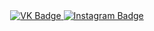 <div id="badges" align="center">
  <a href="https://vk.com/feodosiiiiii">
    <img src="https://img.shields.io/badge/VK-blue?style=for-the-badge&logo=VK&logoColor=white" alt="VK Badge"/>
  </a>

  <a href="https://instagram.com/fedya_fedotov_?igshid=MzMyNGUyNmU2YQ==">
      <img src="https://img.shields.io/badge/Instagram-red?style=for-the-badge&logo=Instagram&logoColor=white" alt="Instagram Badge"/>
  </a>
</div> 
